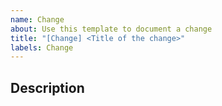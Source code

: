 ```yaml
---
name: Change
about: Use this template to document a change
title: "[Change] <Title of the change>"
labels: Change
---
```

## Description